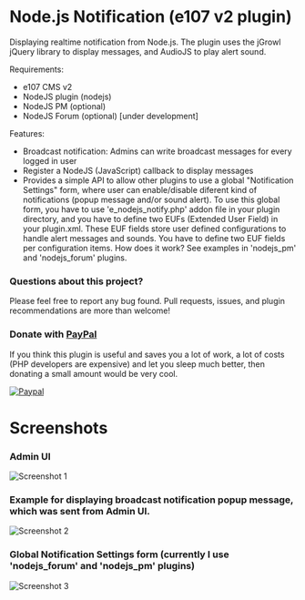 Node.js Notification (e107 v2 plugin)
=====================================

Displaying realtime notification from Node.js. The plugin uses the jGrowl jQuery library to display messages, and AudioJS to play alert sound.

Requirements:
- e107 CMS v2
- NodeJS plugin (nodejs)
- NodeJS PM (optional)
- NodeJS Forum (optional) [under development]

Features:
- Broadcast notification: Admins can write broadcast messages for every logged in user
- Register a NodeJS (JavaScript) callback to display messages
- Provides a simple API to allow other plugins to use a global "Notification Settings" form, where user can enable/disable diferent kind of notifications (popup message and/or sound alert). To use this global form, you have to use 'e_nodejs_notify.php' addon file in your plugin directory, and you have to define two EUFs (Extended User Field) in your plugin.xml. These EUF fields store user defined configurations to handle alert messages and sounds. You have to define two EUF fields per configuration items. How does it work? See examples in 'nodejs_pm' and 'nodejs_forum' plugins.

### Questions about this project?

Please feel free to report any bug found. Pull requests, issues, and plugin recommendations are more than welcome!

### Donate with [PayPal](https://www.paypal.com/cgi-bin/webscr?cmd=_s-xclick&hosted_button_id=PQYDBAMQ3D2UG)

If you think this plugin is useful and saves you a lot of work, a lot of costs (PHP developers are expensive) and let you sleep much better, then donating a small amount would be very cool.

[![Paypal](https://www.paypalobjects.com/en_US/i/btn/btn_donateCC_LG.gif)](https://www.paypal.com/cgi-bin/webscr?cmd=_s-xclick&hosted_button_id=PQYDBAMQ3D2UG)

Screenshots
===========

### Admin UI
![Screenshot 1](https://www.dropbox.com/s/8xsrml04thjsqag/01.png?dl=1)

### Example for displaying broadcast notification popup message, which was sent from Admin UI.
![Screenshot 2](https://www.dropbox.com/s/3pbqngycy86jnq1/02.png?dl=1)

### Global Notification Settings form (currently I use 'nodejs_forum' and 'nodejs_pm' plugins)
![Screenshot 3](https://www.dropbox.com/s/ekmhwvcqp9zwt3r/03.png?dl=1)


